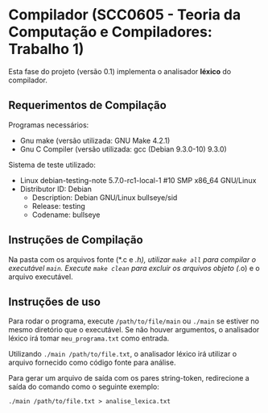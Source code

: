 # Compilador (SCC0605 - Teoria da Computação e Compiladores: Trabalho 1)

Esta fase do projeto (versão 0.1) implementa o analisador **léxico** do
compilador.

## Requerimentos de Compilação

Programas necessários:
- Gnu make (versão utilizada: GNU Make 4.2.1)
- Gnu C Compiler (versão utilizada: gcc (Debian 9.3.0-10) 9.3.0)

Sistema de teste utilizado:
- Linux debian-testing-note 5.7.0-rc1-local-1 #10 SMP x86\_64 GNU/Linux
- Distributor ID:	Debian
	- Description:	Debian GNU/Linux bullseye/sid
	- Release:	testing
	- Codename:	bullseye

## Instruções de Compilação

Na pasta com os arquivos fonte (*.c e *.h), utilizar `make all` para compilar
o executável `main`. Execute `make clean` para excluir os arquivos objeto (*.o)
e o arquivo executável.

## Instruções de uso

Para rodar o programa, execute `/path/to/file/main` ou `./main` se estiver no
mesmo diretório que o executável. Se não houver argumentos, o analisador léxico
irá tomar `meu_programa.txt` como entrada.

Utilizando `./main /path/to/file.txt`, o analisador léxico irá utilizar o
arquivo fornecido como código fonte para análise.

Para gerar um arquivo de saída com os pares string-token, redirecione a saída
do comando como o seguinte exemplo:

```
./main /path/to/file.txt > analise_lexica.txt
```
